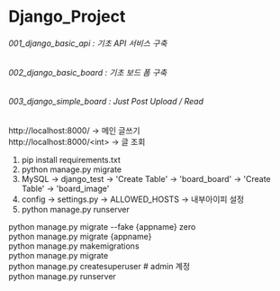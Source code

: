 # Django_Project

###### 001_django_basic_api : 기초 API 서비스 구축
###### 002_django_basic_board : 기초 보드 폼 구축
###### 003_django_simple_board : Just Post Upload / Read

http://localhost:8000/ -> 메인 글쓰기<br>
http://localhost:8000/\<int> -> 글 조회

1. pip install requirements.txt
2. python manage.py migrate
3. MySQL -> django_test -> 'Create Table' -> 'board_board' -> 'Create Table' -> 'board_image'
4. config -> settings.py -> ALLOWED_HOSTS -> 내부아이피 설정
5. python manage.py runserver

python manage.py migrate --fake {appname} zero<br>
python manage.py migrate {appname}<br>
python manage.py makemigrations<br>
python manage.py migrate<br>
python manage.py createsuperuser # admin 계정<br>
python manage.py runserver